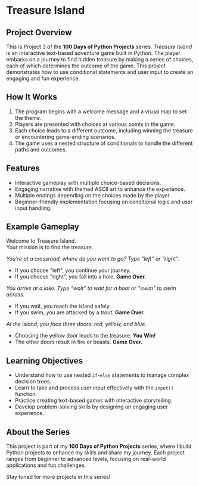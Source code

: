 # Treasure Island  

## Project Overview  
This is Project 3 of the **100 Days of Python Projects** series. *Treasure Island* is an interactive text-based adventure game built in Python. The player embarks on a journey to find hidden treasure by making a series of choices, each of which determines the outcome of the game. This project demonstrates how to use conditional statements and user input to create an engaging and fun experience.  

## How It Works  
1. The program begins with a welcome message and a visual map to set the theme.  
2. Players are presented with choices at various points in the game.  
3. Each choice leads to a different outcome, including winning the treasure or encountering game-ending scenarios.  
4. The game uses a nested structure of conditionals to handle the different paths and outcomes.  

## Features  
- Interactive gameplay with multiple choice-based decisions.  
- Engaging narrative with themed ASCII art to enhance the experience.  
- Multiple endings depending on the choices made by the player.  
- Beginner-friendly implementation focusing on conditional logic and user input handling.  

## Example Gameplay  
Welcome to Treasure Island.  
Your mission is to find the treasure.  

*You're at a crossroad, where do you want to go? Type "left" or "right".*  
- If you choose "left", you continue your journey.  
- If you choose "right", you fall into a hole. **Game Over.**  

*You arrive at a lake. Type "wait" to wait for a boat or "swim" to swim across.*  
- If you wait, you reach the island safely.  
- If you swim, you are attacked by a trout. **Game Over.**  

*At the island, you face three doors: red, yellow, and blue.*  
- Choosing the yellow door leads to the treasure. **You Win!**  
- The other doors result in fire or beasts. **Game Over.**  

## Learning Objectives  
- Understand how to use nested `if`-`else` statements to manage complex decision trees.  
- Learn to take and process user input effectively with the `input()` function.  
- Practice creating text-based games with interactive storytelling.  
- Develop problem-solving skills by designing an engaging user experience.  

## About the Series  
This project is part of my **100 Days of Python Projects** series, where I build Python projects to enhance my skills and share my journey. Each project ranges from beginner to advanced levels, focusing on real-world applications and fun challenges.  

Stay tuned for more projects in this series!  
